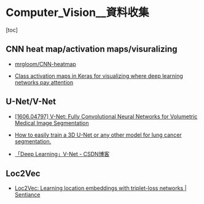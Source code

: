 # Computer_Vision__資料收集

[toc]
<!-- toc --> 

## CNN heat map/activation maps/visuralizing

- [mrgloom/CNN-heatmap](https://github.com/mrgloom/CNN-heatmap)

- [Class activation maps in Keras for visualizing where deep learning networks pay attention](https://jacobgil.github.io/deeplearning/class-activation-maps)


## U-Net/V-Net

- [[1606.04797] V-Net: Fully Convolutional Neural Networks for Volumetric Medical Image Segmentation](https://arxiv.org/abs/1606.04797)

- [How to easily train a 3D U-Net or any other model for lung cancer segmentation.](https://medium.com/data-analysis-center/how-to-easily-train-a-3d-u-net-or-any-other-model-for-lung-cancer-segmentation-fc88f970d53)

- [「Deep Learning」V-Net - CSDN博客](https://blog.csdn.net/dgyuanshaofeng/article/details/78161987)





## Loc2Vec

- [Loc2Vec: Learning location embeddings with triplet-loss networks | Sentiance](http://www.sentiance.com/2018/05/03/loc2vec-learning-location-embeddings-w-triplet-loss-networks/)

